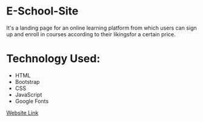 # E-School-Site
It's a landing page for an online learning platform from which users can sign up and enroll in courses according to their likingsfor a certain price. 
# Technology Used: <br>
<ul>
<li>HTML </li>
<li>Bootstrap </li>
<li>CSS </li>
<li>JavaScript </li>
<li>Google Fonts </li>

</ul>


  <a href="https://nihalmorshed.github.io/Hot-Gadgets-Site/">Website Link</a>
